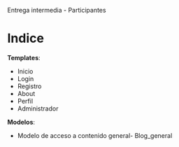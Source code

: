 Entrega intermedia - Participantes


<h1>Indice</h1>

<b>Templates</b>:
- Inicio
- Login
- Registro
- About
- Perfil
- Administrador

<b>Modelos</b>:
- Modelo de acceso a contenido general- Blog_general

